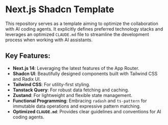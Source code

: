 # Next.js Shadcn Template

This repository serves as a template aiming to optimize the collaboration with AI coding agents. It explicitly defines preferred technology stacks and leverages an optimized `CLAUDE.md` file to streamline the development process when working with AI assistants.

## Key Features:

-   **Next.js 14**: Leveraging the latest features of the App Router.
-   **Shadcn UI**: Beautifully designed components built with Tailwind CSS and Radix UI.
-   **Tailwind CSS**: For utility-first styling.
-   **Tanstack Query**: For robust data fetching and caching.
-   **Zustand**: For lightweight and flexible state management.
-   **Functional Programming**: Embracing `radash` and `ts-pattern` for immutable data operations and expressive pattern matching.
-   **Optimized `CLAUDE.md`**: Provides clear guidelines and conventions for AI coding agents.
